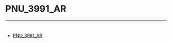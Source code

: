 # PNU_3991_AR
---------
# 
- [PNU_3991_AR](https://github.com/setagickeman/PNU_3991_AR/tree/main/SoftwareDevelopmentMethodologies)

